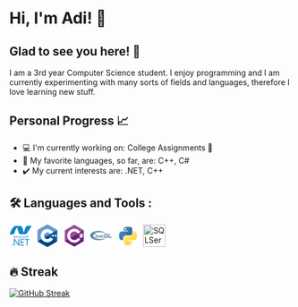 # Hi, I'm Adi! 👋

## Glad to see you here! :cake:
I am a 3rd year Computer Science student. I enjoy programming and I am currently experimenting with many sorts of fields and languages, therefore I love learning new stuff.

## Personal Progress 📈
- 💻 I'm currently working on: College Assignments 📘
- 🌟 My favorite languages, so far, are: C++, C#
- ✔️ My current interests are: .NET, C++
## :hammer_and_wrench: Languages and Tools :
<div>
  <img src="https://github.com/devicons/devicon/blob/master/icons/dot-net/dot-net-plain-wordmark.svg" title="DotNet" width="40" height="40"/>&nbsp;
  <img src="https://github.com/devicons/devicon/blob/master/icons/cplusplus/cplusplus-original.svg" title="Cpp" width="40" height="40"/>&nbsp;
  <img src="https://github.com/devicons/devicon/blob/master/icons/csharp/csharp-original.svg" title="CSharp" width="40" height="40"/>&nbsp;
  <img src="https://github.com/devicons/devicon/blob/master/icons/opengl/opengl-original.svg" title="OpenGL" width="40" height="40"/>&nbsp;
  <img src="https://github.com/devicons/devicon/blob/master/icons/python/python-original.svg" title="Python" width="40" height="40"/>&nbsp;
  <img src="https://brandslogos.com/wp-content/uploads/thumbs/microsoft-sql-server-logo-vector.svg" title="SQLServer" width="40" height="40"/>&nbsp;
</div>

## :fire: Streak


[![GitHub Streak](http://github-readme-streak-stats.herokuapp.com?user=adicimpianu&theme=merko&hide_border=true&date_format=M%20j%5B%2C%20Y%5D)](https://git.io/streak-stats)
